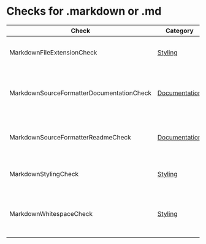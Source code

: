 # Checks for .markdown or .md

Check | Category | Description
----- | -------- | -----------
MarkdownFileExtensionCheck | [Styling](styling_checks.markdown#styling-checks) | Finds `markdown` files with `.md` extension (use `.markdown`). |
MarkdownSourceFormatterDocumentationCheck | [Documentation](documentation_checks.markdown#documentation-checks) | Validates the header of Source Formatter documentation files. |
MarkdownSourceFormatterReadmeCheck | [Documentation](documentation_checks.markdown#documentation-checks) | Generates Source Formatter documentation index files. |
MarkdownStylingCheck | [Styling](styling_checks.markdown#styling-checks) | Applies rules to enforce consistency in code style. |
MarkdownWhitespaceCheck | [Styling](styling_checks.markdown#styling-checks) | Finds missing and unnecessary whitespace in `.markdown` files. |